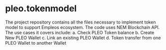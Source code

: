 # pleo.tokenmodel
The project repository contains all the files necessary to implement token model to support Empleos ecosystem. The code uses NEM Blockchain API. The use cases it covers include:
a. Check PLEO Token balance
b. Create New PLEO Wallet
c. Link an existing PLEO Wallet
d. Token transfer from one PLEO Wallet to another Wallet 
